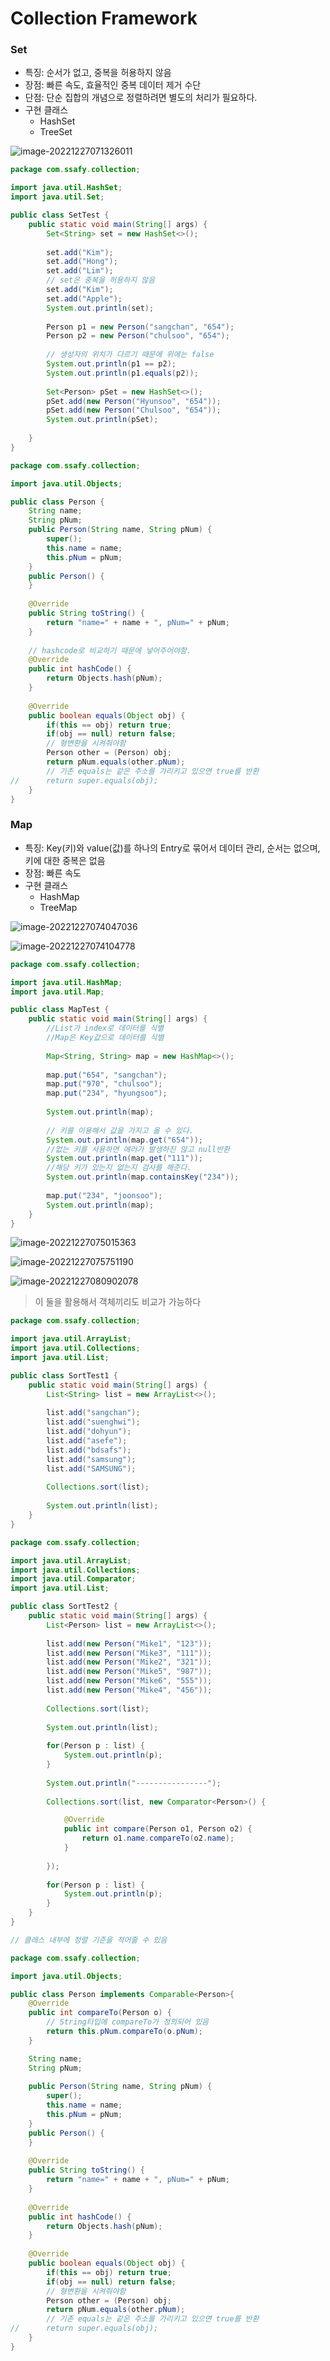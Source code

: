 # Collection Framework

### Set

- 특징: 순서가 없고, 중복을 허용하지 않음
- 장점: 빠른 속도, 효율적인 중복 데이터 제거 수단
- 단점: 단순 집합의 개념으로 정렬하려면 별도의 처리가 필요하다.
- 구현 클래스
  - HashSet
  - TreeSet

![image-20221227071326011](assets/image-20221227071326011.png)

```java
package com.ssafy.collection;

import java.util.HashSet;
import java.util.Set;

public class SetTest {
	public static void main(String[] args) {
		Set<String> set = new HashSet<>();
		
		set.add("Kim");
		set.add("Hong");
		set.add("Lim");
		// set은 중복을 허용하지 않음
		set.add("Kim");
		set.add("Apple");
		System.out.println(set);
		
		Person p1 = new Person("sangchan", "654");
		Person p2 = new Person("chulsoo", "654");
		
		// 생성자의 위치가 다르기 때문에 위에는 false
		System.out.println(p1 == p2);
		System.out.println(p1.equals(p2));
		
		Set<Person> pSet = new HashSet<>();
		pSet.add(new Person("Hyunsoo", "654"));
		pSet.add(new Person("Chulsoo", "654"));
		System.out.println(pSet);
		
	}
}
```

```java
package com.ssafy.collection;

import java.util.Objects;

public class Person {
	String name;
	String pNum;
	public Person(String name, String pNum) {
		super();
		this.name = name;
		this.pNum = pNum;
	}
	public Person() {
	}
	
	@Override
	public String toString() {
		return "name=" + name + ", pNum=" + pNum;
	}
	
    // hashcode로 비교하기 때문에 넣어주어야함.
	@Override
	public int hashCode() {
		return Objects.hash(pNum);
	}
	
	@Override
	public boolean equals(Object obj) {
		if(this == obj) return true;
		if(obj == null) return false;
		// 형변환을 시켜줘야함
		Person other = (Person) obj;
		return pNum.equals(other.pNum);
		// 기존 equals는 같은 주소를 가리키고 있으면 true를 반환
//		return super.equals(obj);
	}
}
```



### Map

- 특징: Key(키)와 value(값)를 하나의 Entry로 묶어서 데이터 관리, 순서는 없으며, 키에 대한 중복은 없음
- 장점: 빠른 속도
- 구현 클래스
  - HashMap
  - TreeMap

![image-20221227074047036](assets/image-20221227074047036.png)

![image-20221227074104778](assets/image-20221227074104778.png)

```java
package com.ssafy.collection;

import java.util.HashMap;
import java.util.Map;

public class MapTest {
	public static void main(String[] args) {
		//List가 index로 데이터를 식별
		//Map은 Key값으로 데이터를 식별
		
		Map<String, String> map = new HashMap<>();
		
		map.put("654", "sangchan");
		map.put("970", "chulsoo");
		map.put("234", "hyungsoo");
		
		System.out.println(map);
		
		// 키를 이용해서 값을 가지고 올 수 있다.
		System.out.println(map.get("654"));
		//없는 키를 사용하면 에러가 발생하진 않고 null반환
		System.out.println(map.get("111"));
		//해당 키가 있는지 없는지 검사를 해준다.
		System.out.println(map.containsKey("234"));
		
		map.put("234", "joonsoo");
		System.out.println(map);
	}
}
```

![image-20221227075015363](assets/image-20221227075015363.png)

![image-20221227075751190](assets/image-20221227075751190.png)

![image-20221227080902078](assets/image-20221227080902078.png)

> 이 둘을 활용해서 객체끼리도 비교가 가능하다

```java
package com.ssafy.collection;

import java.util.ArrayList;
import java.util.Collections;
import java.util.List;

public class SortTest1 {
	public static void main(String[] args) {
		List<String> list = new ArrayList<>();
		
		list.add("sangchan");
		list.add("suenghwi");
		list.add("dohyun");
		list.add("asefe");
		list.add("bdsafs");
		list.add("samsung");
		list.add("SAMSUNG");
		
		Collections.sort(list);
		
		System.out.println(list);
	}
}
```

```java
package com.ssafy.collection;

import java.util.ArrayList;
import java.util.Collections;
import java.util.Comparator;
import java.util.List;

public class SortTest2 {
	public static void main(String[] args) {
		List<Person> list = new ArrayList<>();
		
		list.add(new Person("Mike1", "123"));
		list.add(new Person("Mike3", "111"));
		list.add(new Person("Mike2", "321"));
		list.add(new Person("Mike5", "987"));
		list.add(new Person("Mike6", "555"));
		list.add(new Person("Mike4", "456"));
		
		Collections.sort(list);
		
		System.out.println(list);
		
		for(Person p : list) {
			System.out.println(p);
		}
		
		System.out.println("----------------");
		
		Collections.sort(list, new Comparator<Person>() {

			@Override
			public int compare(Person o1, Person o2) {
				return o1.name.compareTo(o2.name);
			}
			
		});
		
		for(Person p : list) {
			System.out.println(p);
		}
	}
}
```

```java
// 클래스 내부에 정렬 기준을 적어줄 수 있음

package com.ssafy.collection;

import java.util.Objects;

public class Person implements Comparable<Person>{
	@Override
	public int compareTo(Person o) {
		// String타입에 compareTo가 정의되어 있음
		return this.pNum.compareTo(o.pNum);
	}

	String name;
	String pNum;
	
	public Person(String name, String pNum) {
		super();
		this.name = name;
		this.pNum = pNum;
	}
	public Person() {
	}
	
	@Override
	public String toString() {
		return "name=" + name + ", pNum=" + pNum;
	}
	
	@Override
	public int hashCode() {
		return Objects.hash(pNum);
	}
	
	@Override
	public boolean equals(Object obj) {
		if(this == obj) return true;
		if(obj == null) return false;
		// 형변환을 시켜줘야함
		Person other = (Person) obj;
		return pNum.equals(other.pNum);
		// 기존 equals는 같은 주소를 가리키고 있으면 true를 반환
//		return super.equals(obj);
	}
}
```

